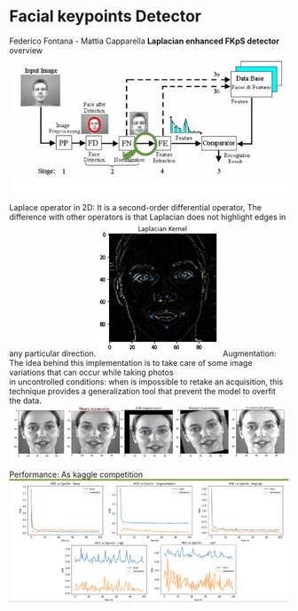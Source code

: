 # Facial keypoints Detector
Federico Fontana - Mattia Capparella
**Laplacian  enhanced  FKpS detector**
overview
![](what.png)


Laplace operator in 2D:
It  is a second-order  differential operator,
The difference with other operators is  that  Laplacian  does not highlight edges in any  particular  direction.
![](lapl.png)
Augmentation:
The idea behind this implementation is to take care of some image variations that can occur while taking photos  
in uncontrolled conditions: when is impossible to retake an acquisition, this technique provides a generalization tool that prevent the model to overfit the data.
![](aug.png)

Performance:
As kaggle competition
![](perf.png)

